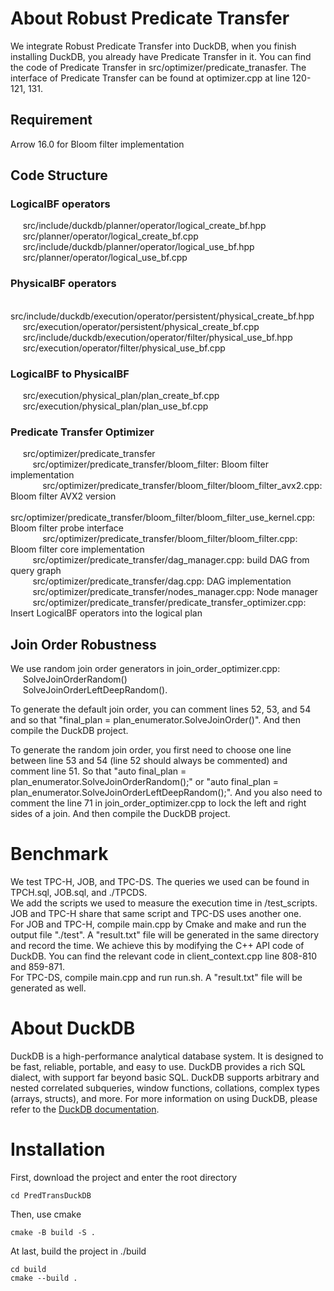 # About Robust Predicate Transfer
We integrate Robust Predicate Transfer into DuckDB, when you finish installing DuckDB, you already have Predicate Transfer in it.
You can find the code of Predicate Transfer in src/optimizer/predicate_tranasfer. The interface of Predicate Transfer can be found at optimizer.cpp at line 120-121, 131.
## Requirement
Arrow 16.0 for Bloom filter implementation
## Code Structure
### LogicalBF operators
&nbsp;&nbsp;&nbsp;&nbsp; src/include/duckdb/planner/operator/logical_create_bf.hpp  
&nbsp;&nbsp;&nbsp;&nbsp; src/planner/operator/logical_create_bf.cpp  
&nbsp;&nbsp;&nbsp;&nbsp; src/include/duckdb/planner/operator/logical_use_bf.hpp  
&nbsp;&nbsp;&nbsp;&nbsp; src/planner/operator/logical_use_bf.cpp  
### PhysicalBF operators
&nbsp;&nbsp;&nbsp;&nbsp; src/include/duckdb/execution/operator/persistent/physical_create_bf.hpp  
&nbsp;&nbsp;&nbsp;&nbsp; src/execution/operator/persistent/physical_create_bf.cpp  
&nbsp;&nbsp;&nbsp;&nbsp; src/include/duckdb/execution/operator/filter/physical_use_bf.hpp  
&nbsp;&nbsp;&nbsp;&nbsp; src/execution/operator/filter/physical_use_bf.cpp  
### LogicalBF to PhysicalBF
&nbsp;&nbsp;&nbsp;&nbsp; src/execution/physical_plan/plan_create_bf.cpp  
&nbsp;&nbsp;&nbsp;&nbsp; src/execution/physical_plan/plan_use_bf.cpp  
### Predicate Transfer Optimizer
&nbsp;&nbsp;&nbsp;&nbsp; src/optimizer/predicate_transfer  
&nbsp;&nbsp;&nbsp;&nbsp;&nbsp;&nbsp;&nbsp;&nbsp; src/optimizer/predicate_transfer/bloom_filter: Bloom filter implementation  
&nbsp;&nbsp;&nbsp;&nbsp;&nbsp;&nbsp;&nbsp;&nbsp;&nbsp;&nbsp;&nbsp;&nbsp; src/optimizer/predicate_transfer/bloom_filter/bloom_filter_avx2.cpp: Bloom filter AVX2 version  
&nbsp;&nbsp;&nbsp;&nbsp;&nbsp;&nbsp;&nbsp;&nbsp;&nbsp;&nbsp;&nbsp;&nbsp; src/optimizer/predicate_transfer/bloom_filter/bloom_filter_use_kernel.cpp: Bloom filter probe interface  
&nbsp;&nbsp;&nbsp;&nbsp;&nbsp;&nbsp;&nbsp;&nbsp;&nbsp;&nbsp;&nbsp;&nbsp; src/optimizer/predicate_transfer/bloom_filter/bloom_filter.cpp: Bloom filter core implementation  
&nbsp;&nbsp;&nbsp;&nbsp;&nbsp;&nbsp;&nbsp;&nbsp; src/optimizer/predicate_transfer/dag_manager.cpp: build DAG from query graph  
&nbsp;&nbsp;&nbsp;&nbsp;&nbsp;&nbsp;&nbsp;&nbsp; src/optimizer/predicate_transfer/dag.cpp: DAG implementation  
&nbsp;&nbsp;&nbsp;&nbsp;&nbsp;&nbsp;&nbsp;&nbsp; src/optimizer/predicate_transfer/nodes_manager.cpp: Node manager  
&nbsp;&nbsp;&nbsp;&nbsp;&nbsp;&nbsp;&nbsp;&nbsp; src/optimizer/predicate_transfer/predicate_transfer_optimizer.cpp: Insert LogicalBF operators into the logical plan  
    
## Join Order Robustness
We use random join order generators in join_order_optimizer.cpp:  
&nbsp;&nbsp;&nbsp;&nbsp; SolveJoinOrderRandom()  
&nbsp;&nbsp;&nbsp;&nbsp; SolveJoinOrderLeftDeepRandom().  

To generate the default join order, you can comment lines 52, 53, and 54 and so that "final_plan = plan_enumerator.SolveJoinOrder()". And then compile the DuckDB project.  

To generate the random join order, you first need to choose one line between line 53 and 54 (line 52 should always be commented) and comment line 51.
So that "auto final_plan = plan_enumerator.SolveJoinOrderRandom();" or "auto final_plan = plan_enumerator.SolveJoinOrderLeftDeepRandom();".
And you also need to comment the line 71 in join_order_optimizer.cpp to lock the left and right sides of a join. And then compile the DuckDB project.  

# Benchmark
We test TPC-H, JOB, and TPC-DS. The queries we used can be found in TPCH.sql, JOB.sql, and ./TPCDS.  
We add the scripts we used to measure the execution time in /test_scripts. JOB and TPC-H share that same script and TPC-DS uses another one.  
For JOB and TPC-H, compile main.cpp by Cmake and make and run the output file "./test".
A "result.txt" file will be generated in the same directory and record the time.
We achieve this by modifying the C++ API code of DuckDB. You can find the relevant code in client_context.cpp line 808-810 and 859-871.  
For TPC-DS, compile main.cpp and run run.sh. A "result.txt" file will be generated as well.

# About DuckDB
DuckDB is a high-performance analytical database system. It is designed to be fast, reliable, portable, and easy to use. DuckDB provides a rich SQL dialect, with support far beyond basic SQL. DuckDB supports arbitrary and nested correlated subqueries, window functions, collations, complex types (arrays, structs), and more. For more information on using DuckDB, please refer to the [DuckDB documentation](https://duckdb.org/docs/).

# Installation
First, download the project and enter the root directory
```
cd PredTransDuckDB
```
Then, use cmake
```
cmake -B build -S .
```
At last, build the project in ./build
```
cd build
cmake --build .
```
